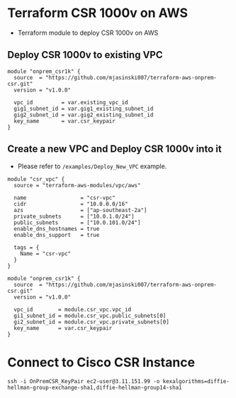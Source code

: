 # Terraform CSR 1000v on AWS

- Terraform module to deploy CSR 1000v on AWS

## Deploy CSR 1000v to existing VPC

```hcl
module "onprem_csr1k" {
  source  = "https://github.com/mjasinski007/terraform-aws-onprem-csr.git"
  version = "v1.0.0"

  vpc_id         = var.existing_vpc_id
  gig1_subnet_id = var.gig1_existing_subnet_id
  gig2_subnet_id = var.gig2_existing_subnet_id
  key_name       = var.csr_keypair
}
```

## Create a new VPC and Deploy CSR 1000v into it

- Please refer to `/examples/Deploy_New_VPC` example.

```
module "csr_vpc" {
  source = "terraform-aws-modules/vpc/aws"

  name                 = "csr-vpc"
  cidr                 = "10.0.0.0/16"
  azs                  = ["ap-southeast-2a"]
  private_subnets      = ["10.0.1.0/24"]
  public_subnets       = ["10.0.101.0/24"]
  enable_dns_hostnames = true
  enable_dns_support   = true

  tags = {
    Name = "csr-vpc"
  }
}

module "onprem_csr1k" {
  source  = "https://github.com/mjasinski007/terraform-aws-onprem-csr.git"
  version = "v1.0.0"

  vpc_id        = module.csr_vpc.vpc_id
  gi1_subnet_id = module.csr_vpc.public_subnets[0]
  gi2_subnet_id = module.csr_vpc.private_subnets[0]
  key_name      = var.csr_keypair
}
```

# Connect to Cisco CSR Instance

```
ssh -i OnPremCSR_KeyPair ec2-user@3.11.151.99 -o kexalgorithms=diffie-hellman-group-exchange-sha1,diffie-hellman-group14-sha1
```